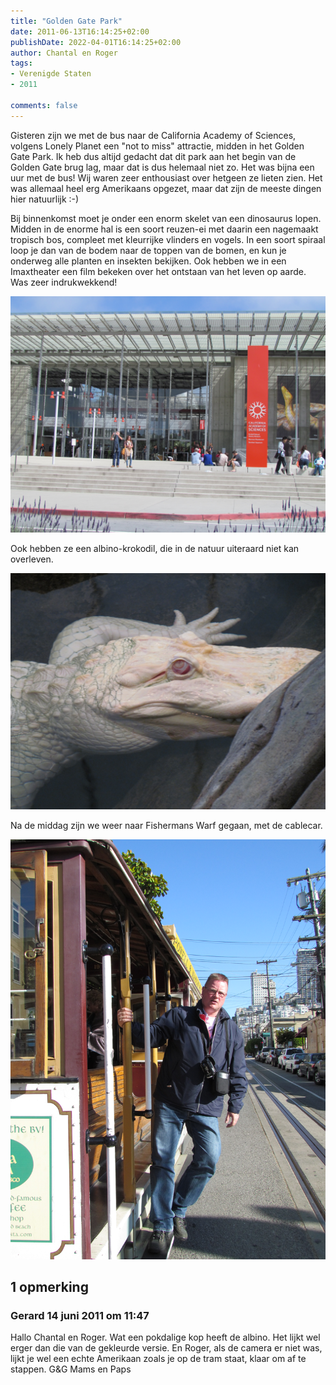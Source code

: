 ```yaml
---
title: "Golden Gate Park"
date: 2011-06-13T16:14:25+02:00
publishDate: 2022-04-01T16:14:25+02:00
author: Chantal en Roger
tags:
- Verenigde Staten
- 2011

comments: false
---
```


Gisteren zijn we met de bus naar de California Academy of Sciences, volgens Lonely Planet een "not to miss" attractie, midden in het Golden Gate Park. Ik heb dus altijd gedacht dat dit park aan het begin van de Golden Gate brug lag, maar dat is dus helemaal niet zo. Het was bijna een uur met de bus! Wij waren zeer enthousiast over hetgeen ze lieten zien. Het was allemaal heel erg Amerikaans opgezet, maar dat zijn de meeste dingen hier natuurlijk :-)

Bij binnenkomst moet je onder een enorm skelet van een dinosaurus lopen. Midden in de enorme hal is een soort reuzen-ei met daarin een nagemaakt tropisch bos, compleet met kleurrijke vlinders en vogels. In een soort spiraal loop je dan van de bodem naar de toppen van de bomen, en kun je onderweg alle planten en insekten bekijken. Ook hebben we in een Imaxtheater een film bekeken over het ontstaan van het leven op aarde. Was zeer indrukwekkend!

![Academy of Sciences](./images/IMG_0391.JPG)

Ook hebben ze een albino-krokodil, die in de natuur uiteraard niet kan overleven.

![Croc](./images/IMG_0382.JPG)

Na de middag zijn we weer naar Fishermans Warf gegaan, met de cablecar.

![Cable car](./images/IMG_0406.JPG)

## 1 opmerking

### Gerard 14 juni 2011 om 11:47

Hallo Chantal en Roger.
Wat een pokdalige kop heeft de albino. Het lijkt wel erger dan die van de gekleurde versie.
En Roger, als de camera er niet was, lijkt je wel een echte Amerikaan zoals je op de tram staat, klaar om af te stappen.
G&G
Mams en Paps
